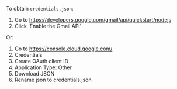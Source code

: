

To obtain `credentials.json`:
1. Go to https://developers.google.com/gmail/api/quickstart/nodejs
2. Click 'Enable the Gmail API'

Or:
1. Go to https://console.cloud.google.com/
2. Credentials
3. Create OAuth client ID
4. Application Type: Other
5. Download JSON
6. Rename json to credentials.json